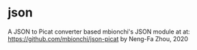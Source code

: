 # json
A JSON to Picat converter based mbionchi's JSON module at at: https://github.com/mbionchi/json-picat
by Neng-Fa Zhou, 2020
